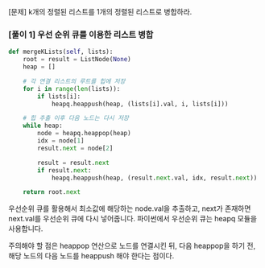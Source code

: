 [문제] k개의 정렬된 리스트를 1개의 정렬된 리스트로 병합하라.

### [풀이 1] 우선 순위 큐를 이용한 리스트 병합
```python
def mergeKLists(self, lists):
    root = result = ListNode(None)
    heap = []

    # 각 연결 리스트의 루트를 힙에 저장
    for i in range(len(lists)):
        if lists[i]:
            heapq.heappush(heap, (lists[i].val, i, lists[i]))

    # 힙 추출 이후 다음 노드는 다시 저장
    while heap:
        node = heapq.heappop(heap)
        idx = node[1]
        result.next = node[2]

        result = result.next
        if result.next:
            heapq.heappush(heap, (result.next.val, idx, result.next))

    return root.next

```
우선순위 큐를 활용해서 최소값에 해당하는 node.val을 추출하고, 
next가 존재하면 next.val를 우선순위 큐에 다시 넣어줍니다. 
파이썬에서 우선순위 큐는 heapq 모듈을 사용합니다.

주의해야 할 점은 heappop 연산으로 노드를 연결시킨 뒤, 
다음 heappop을 하기 전, 해당 노드의 다음 노드를 heappush 해야 한다는 점이다.

